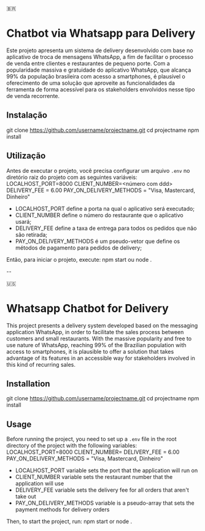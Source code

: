 🇧🇷
# Chatbot via Whatsapp para Delivery
Este projeto apresenta um sistema de delivery desenvolvido com base no aplicativo de troca de mensagens WhatsApp, a fim de facilitar o processo de venda entre clientes e restaurantes de pequeno porte. Com a popularidade massiva e gratuidade do aplicativo WhatsApp, que alcança 99% da população brasileira com acesso a smartphones, é plausível o oferecimento de uma solução que aproveite as funcionalidades da ferramenta de forma acessível para os stakeholders envolvidos nesse tipo de venda recorrente.

## Instalação
git clone https://github.com/username/projectname.git
cd projectname
npm install

## Utilização
Antes de executar o projeto, você precisa configurar um arquivo `.env` no diretório raiz do projeto com as seguintes variáveis:
LOCALHOST_PORT=8000
CLIENT_NUMBER=<número com ddd>
DELIVERY_FEE = 6.00
PAY_ON_DELIVERY_METHODS = "Visa, Mastercard, Dinheiro"

- LOCALHOST_PORT define a porta na qual o aplicativo será executado;
- CLIENT_NUMBER define o número do restaurante que o aplicativo usará;
- DELIVERY_FEE define a taxa de entrega para todos os pedidos que não são retirada;
- PAY_ON_DELIVERY_METHODS é um pseudo-vetor que define os métodos de pagamento para pedidos de delivery;

Então, para iniciar o projeto, execute:
npm start ou node .

--

🇺🇸
# Whatsapp Chatbot for Delivery
This project presents a delivery system developed based on the messaging application WhatsApp, in order to facilitate the sales process between customers and small restaurants. With the massive popularity and free to use nature of WhatsApp, reaching 99% of the Brazilian population with access to smartphones, it is plausible to offer a solution that takes advantage of its features in an accessible way for stakeholders involved in this kind of recurring sales.

## Installation
git clone https://github.com/username/projectname.git
cd projectname
npm install

## Usage
Before running the project, you need to set up a `.env` file in the root directory of the project with the following variables:
LOCALHOST_PORT=8000
CLIENT_NUMBER=<number with area code>
DELIVERY_FEE = 6.00
PAY_ON_DELIVERY_METHODS = "Visa, Mastercard, Dinheiro"

- LOCALHOST_PORT variable sets the port that the application will run on
- CLIENT_NUMBER variable sets the restaurant number that the application will use
- DELIVERY_FEE variable sets the delivery fee for all orders that aren't take out
- PAY_ON_DELIVERY_METHODS variable is a pseudo-array that sets the payment methods for delivery orders

Then, to start the project, run:
npm start or node .